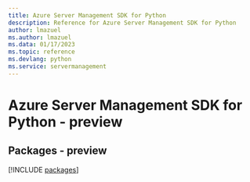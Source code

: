 ```yaml
---
title: Azure Server Management SDK for Python
description: Reference for Azure Server Management SDK for Python
author: lmazuel
ms.author: lmazuel
ms.data: 01/17/2023
ms.topic: reference
ms.devlang: python
ms.service: servermanagement
---
```

# Azure Server Management SDK for Python - preview
## Packages - preview
[!INCLUDE [packages](server-management-index.md)]